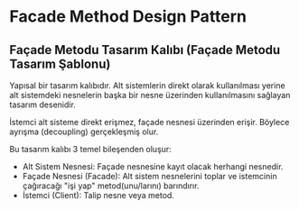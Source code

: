 # Facade Method Design Pattern
## Façade Metodu Tasarım Kalıbı (Façade Metodu Tasarım Şablonu)

Yapısal bir tasarım kalıbıdır. Alt sistemlerin direkt olarak kullanılması yerine alt sistemdeki nesnelerin başka bir nesne üzerinden kullanılmasını sağlayan tasarım desenidir.

İstemci alt sisteme direkt erişmez, façade nesnesi üzerinden erişir. Böylece ayrışma (decoupling) gerçekleşmiş olur.

Bu tasarım kalıbı 3 temel bileşenden oluşur:
- Alt Sistem Nesnesi: Façade nesnesine kayıt olacak herhangi nesnedir.
- Façade Nesnesi (Facade): Alt sistem nesnelerini toplar ve istemcinin çağıracağı "işi yap" metod(unu/larını) barındırır.
- İstemci (Client): Talip nesne veya metod.
